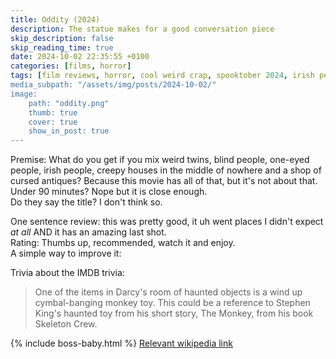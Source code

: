 ```yaml
---
title: Oddity (2024)
description: The statue makes for a good conversation piece
skip_description: false
skip_reading_time: true
date: 2024-10-02 22:35:55 +0100
categories: [films, horror]
tags: [film reviews, horror, cool weird crap, spooktober 2024, irish people are weird, haunted-housesplotaition, they don't say the title]
media_subpath: "/assets/img/posts/2024-10-02/"
image:
    path: "oddity.png"
    thumb: true
    cover: true
    show_in_post: true
---
```

<span class="reviewsection">Premise:</span> What do you get if you mix weird twins, blind people, one-eyed people, irish people, creepy houses in the middle of nowhere and a shop of cursed antiques? Because this movie has all of that, but it's not about that.<br/>
<span class="reviewsection">Under 90 minutes?</span> Nope but it is close enough.<br/>
<span class="reviewsection">Do they say the title?</span> I don't think so.

<span class="reviewsection">One sentence review:</span> this was pretty good, it uh went places I didn't expect *at all* AND it has an amazing last shot.<br/>
<span class="reviewsection">Rating:</span> Thumbs up, recommended, watch it and enjoy.<br/>
<span class="reviewsection">A simple way to improve it:</span> 

<span class="reviewsection">Trivia about the IMDB trivia:</span>
> One of the items in Darcy's room of haunted objects is a wind up cymbal-banging monkey toy. This could be a reference to Stephen King's haunted toy from his short story, The Monkey, from his book Skeleton Crew.

{% include boss-baby.html %}
[Relevant wikipedia link](https://en.wikipedia.org/wiki/Cymbal-banging_monkey_toy#In_popular_culture)
